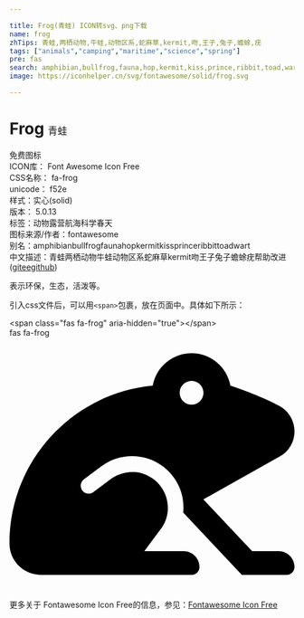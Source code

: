 ```yaml
---

title: Frog(青蛙) ICON转svg、png下载
name: frog
zhTips: 青蛙,两栖动物,牛蛙,动物区系,蛇麻草,kermit,吻,王子,兔子,蟾蜍,疣
tags: ["animals","camping","maritime","science","spring"]
pre: fas
search: amphibian,bullfrog,fauna,hop,kermit,kiss,prince,ribbit,toad,wart
image: https://iconhelper.cn/svg/fontawesome/solid/frog.svg

---
```


# Frog  <small style="font-size: 60%;font-weight: 100">青蛙</small>


<div class="detail-page">
<p>
<span><span class="badge-success badge">免费图标</span> </span>
<br/>
<span>
ICON库：
<span class="badge-secondary badge">Font Awesome Icon Free</span> 
</span>
<br/>
<span>
CSS名称：
<span class="badge-secondary badge">fa-frog</span> 
</span>
<br/>
<span>
unicode：
<span class="badge-secondary badge">f52e</span> 
<copy-btn content='f52e' btn-title=""></copy-btn>
<copy-btn :content='String.fromCodePoint(parseInt("f52e", 16))' btn-title="复制U"></copy-btn>
</span><br/><span>样式：<span class="badge-light badge">实心(solid)</span></span>
<br/>
<span>
版本：
<span class="badge-secondary badge">5.0.13</span> 
</span><br/><span>标签：<span class="badge-light badge"><router-link to="/tags/animals.html">动物</router-link></span><span class="badge-light badge"><router-link to="/tags/camping.html">露营</router-link></span><span class="badge-light badge"><router-link to="/tags/maritime.html">航海</router-link></span><span class="badge-light badge"><router-link to="/tags/science.html">科学</router-link></span><span class="badge-light badge"><router-link to="/tags/spring.html">春天</router-link></span></span>
<br/>
<span>图标来源/作者：<span class="badge-light badge">fontawesome</span></span> 
<br/>
<span>别名：<span class="badge-light badge">amphibian</span><span class="badge-light badge">bullfrog</span><span class="badge-light badge">fauna</span><span class="badge-light badge">hop</span><span class="badge-light badge">kermit</span><span class="badge-light badge">kiss</span><span class="badge-light badge">prince</span><span class="badge-light badge">ribbit</span><span class="badge-light badge">toad</span><span class="badge-light badge">wart</span></span><br/><span class="zh-detail">中文描述：<span class="badge-primary badge">青蛙</span><span class="badge-primary badge">两栖动物</span><span class="badge-primary badge">牛蛙</span><span class="badge-primary badge">动物区系</span><span class="badge-primary badge">蛇麻草</span><span class="badge-primary badge">kermit</span><span class="badge-primary badge">吻</span><span class="badge-primary badge">王子</span><span class="badge-primary badge">兔子</span><span class="badge-primary badge">蟾蜍</span><span class="badge-primary badge">疣</span><span class="help-link"><span>帮助改进</span>(<a href="https://gitee.com/liuwave/icon-helper/edit/master/json/fontawesome/solid/frog.json" target="_blank" rel="noopener noreferrer">gitee</a><a href="https://github.com/liuwave/icon-helper/edit/master/json/fontawesome/solid/frog.json" target="_blank" rel="noopener noreferrer">github</a></span>)</span><br/>
</p>
</div><div class="description description alert alert-light">表示环保，生态，活泼等。</div>
<div class="alert alert-dark">
  <i class="fas fa-frog fa-xs"></i>
  <i class="fas fa-frog fa-sm"></i>
  <i class="fas fa-frog fa-lg"></i>
  <i class="fas fa-frog fa-2x"></i>
  <i class="fas fa-frog fa-3x"></i>
  <i class="fas fa-frog fa-5x"></i>
  <i class="fas fa-frog fa-7x"></i>
</div>
<div>
  <p>引入css文件后，可以用<code>&lt;span&gt;</code>包裹，放在页面中。具体如下所示：    
  </p>
  <div class="alert alert-primary" style="font-size: 14px">
    &lt;span class="fas fa-frog" aria-hidden="true"&gt;&lt;/span&gt;
    <copy-btn content='<span class="fas fa-frog" aria-hidden="true"></span>'></copy-btn>
  </div>
  <div class="alert alert-secondary">
    <i class="fas fa-frog"
    style="font-size: 24px"
    aria-hidden="true"></i> fas fa-frog
    <copy-btn content="fas fa-frog" btn-title="复制图标名称"></copy-btn>
  </div>
</div>
<div id="svg" class="svg-wrap">
<svg xmlns="http://www.w3.org/2000/svg" viewBox="0 0 576 512"><path d="M446.53 97.43C439.67 60.23 407.19 32 368 32c-39.23 0-71.72 28.29-78.54 65.54C126.75 112.96-.5 250.12 0 416.98.11 451.9 29.08 480 64 480h304c8.84 0 16-7.16 16-16 0-17.67-14.33-32-32-32h-79.49l35.8-48.33c24.14-36.23 10.35-88.28-33.71-106.6-23.89-9.93-51.55-4.65-72.24 10.88l-32.76 24.59c-7.06 5.31-17.09 3.91-22.41-3.19-5.3-7.08-3.88-17.11 3.19-22.41l34.78-26.09c36.84-27.66 88.28-27.62 125.13 0 10.87 8.15 45.87 39.06 40.8 93.21L469.62 480H560c8.84 0 16-7.16 16-16 0-17.67-14.33-32-32-32h-53.63l-98.52-104.68 154.44-86.65A58.16 58.16 0 0 0 576 189.94c0-21.4-11.72-40.95-30.48-51.23-40.56-22.22-98.99-41.28-98.99-41.28zM368 136c-13.26 0-24-10.75-24-24 0-13.26 10.74-24 24-24 13.25 0 24 10.74 24 24 0 13.25-10.75 24-24 24z"/></svg>
</div>
<detail full-name='fa-frog'></detail>

<Vssue title="关于“Frog”的评论" />
    
<div><p>更多关于  Fontawesome Icon Free的信息，参见：<a target="_blank" href="https://iconhelper.cn/fontawesome.html">Fontawesome Icon Free</a>
</p></div>
